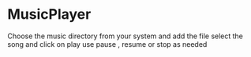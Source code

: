# MusicPlayer
Choose the music directory from your system and add the file
select the song and click on play
use pause , resume or stop as needed
